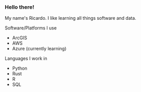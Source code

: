 ### Hello there!

My name's Ricardo. I like learning all things software and data.

Software/Platforms I use
* ArcGIS
* AWS
* Azure (currently learning)

Languages I work in
* Python
* Rust
* R
* SQL


<!--
**dlsimpao/dlsimpao** is a ✨ _special_ ✨ repository because its `README.md` (this file) appears on your GitHub profile.

Here are some ideas to get you started:

- 🔭 I’m currently working on ...
- 🌱 I’m currently learning ...
- 👯 I’m looking to collaborate on ...
- 🤔 I’m looking for help with ...
- 💬 Ask me about ...
- 📫 How to reach me: ...
- 😄 Pronouns: ...
- ⚡ Fun fact: ...
-->
